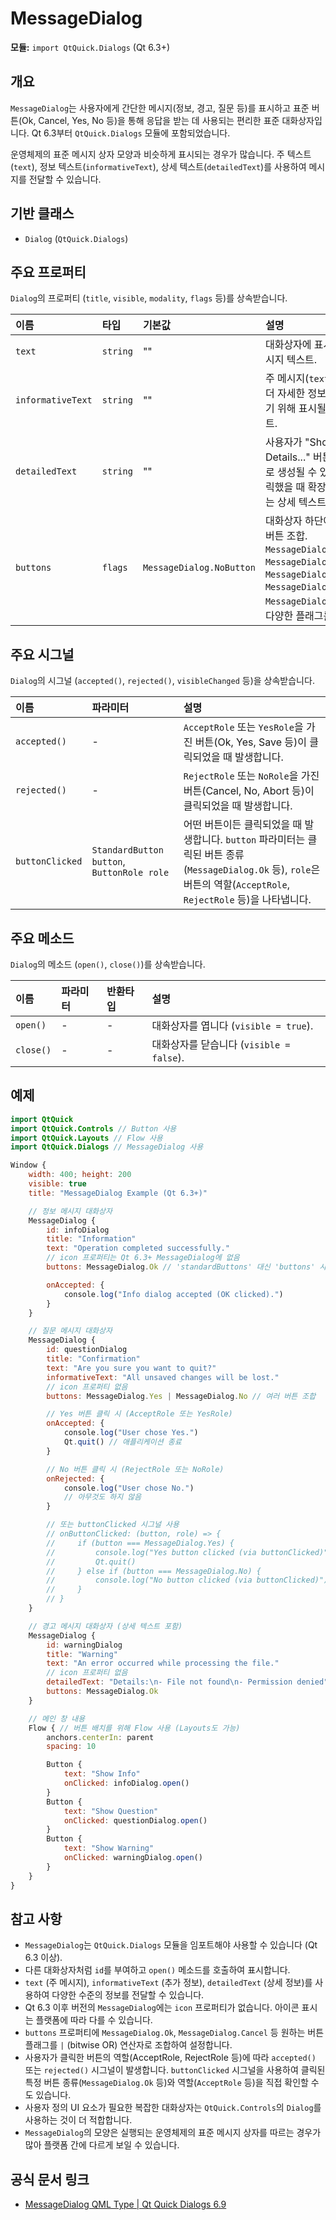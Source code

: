 # MessageDialog

**모듈:** `import QtQuick.Dialogs` (Qt 6.3+)

## 개요

`MessageDialog`는 사용자에게 간단한 메시지(정보, 경고, 질문 등)를 표시하고 표준 버튼(Ok, Cancel, Yes, No 등)을 통해 응답을 받는 데 사용되는 편리한 표준 대화상자입니다. Qt 6.3부터 `QtQuick.Dialogs` 모듈에 포함되었습니다.

운영체제의 표준 메시지 상자 모양과 비슷하게 표시되는 경우가 많습니다. 주 텍스트(`text`), 정보 텍스트(`informativeText`), 상세 텍스트(`detailedText`)를 사용하여 메시지를 전달할 수 있습니다.

## 기반 클래스

*   `Dialog` (`QtQuick.Dialogs`)

## 주요 프로퍼티

`Dialog`의 프로퍼티 (`title`, `visible`, `modality`, `flags` 등)를 상속받습니다.

| 이름                | 타입                  | 기본값                      | 설명                                                                                                                                                              |
| :------------------ | :-------------------- | :-------------------------- | :-------------------------------------------------------------------------------------------------------------------------------------------------------------- |
| `text`              | `string`              | ""                        | 대화상자에 표시될 주 메시지 텍스트.                                                                                                                               |
| `informativeText`   | `string`              | ""                        | 주 메시지(`text`) 아래에 더 자세한 정보를 제공하기 위해 표시될 추가 텍스트.                                                                                           |
| `detailedText`      | `string`              | ""                        | 사용자가 "Show Details..." 버튼(자동으로 생성될 수 있음)을 클릭했을 때 확장되어 보이는 상세 텍스트.                                                                |
| `buttons`           | `flags`               | `MessageDialog.NoButton`    | 대화상자 하단에 표시될 버튼 조합. `MessageDialog.Ok`, `MessageDialog.Cancel`, `MessageDialog.Yes`, `MessageDialog.No`, `MessageDialog.Save` 등 다양한 플래그를 `|` 연산자로 조합합니다. |

## 주요 시그널

`Dialog`의 시그널 (`accepted()`, `rejected()`, `visibleChanged` 등)을 상속받습니다.

| 이름            | 파라미터                                          | 설명                                                                                                                                 |
| :-------------- | :------------------------------------------------ | :----------------------------------------------------------------------------------------------------------------------------------- |
| `accepted()`    | -                                                 | `AcceptRole` 또는 `YesRole`을 가진 버튼(Ok, Yes, Save 등)이 클릭되었을 때 발생합니다.                                                     |
| `rejected()`    | -                                                 | `RejectRole` 또는 `NoRole`을 가진 버튼(Cancel, No, Abort 등)이 클릭되었을 때 발생합니다.                                                      |
| `buttonClicked` | `StandardButton button`, `ButtonRole role`        | 어떤 버튼이든 클릭되었을 때 발생합니다. `button` 파라미터는 클릭된 버튼 종류(`MessageDialog.Ok` 등), `role`은 버튼의 역할(`AcceptRole`, `RejectRole` 등)을 나타냅니다. | 

## 주요 메소드

`Dialog`의 메소드 (`open()`, `close()`)를 상속받습니다.

| 이름      | 파라미터 | 반환타입 | 설명                                            |
| :-------- | :------- | :------- | :---------------------------------------------- |
| `open()`  | -        | -        | 대화상자를 엽니다 (`visible = true`).           |
| `close()` | -        | -        | 대화상자를 닫습니다 (`visible = false`).        |

## 예제

```qml
import QtQuick
import QtQuick.Controls // Button 사용
import QtQuick.Layouts // Flow 사용
import QtQuick.Dialogs // MessageDialog 사용

Window {
    width: 400; height: 200
    visible: true
    title: "MessageDialog Example (Qt 6.3+)"

    // 정보 메시지 대화상자
    MessageDialog {
        id: infoDialog
        title: "Information"
        text: "Operation completed successfully."
        // icon 프로퍼티는 Qt 6.3+ MessageDialog에 없음
        buttons: MessageDialog.Ok // 'standardButtons' 대신 'buttons' 사용

        onAccepted: {
            console.log("Info dialog accepted (OK clicked).")
        }
    }

    // 질문 메시지 대화상자
    MessageDialog {
        id: questionDialog
        title: "Confirmation"
        text: "Are you sure you want to quit?"
        informativeText: "All unsaved changes will be lost."
        // icon 프로퍼티 없음
        buttons: MessageDialog.Yes | MessageDialog.No // 여러 버튼 조합

        // Yes 버튼 클릭 시 (AcceptRole 또는 YesRole)
        onAccepted: {
            console.log("User chose Yes.")
            Qt.quit() // 애플리케이션 종료
        }

        // No 버튼 클릭 시 (RejectRole 또는 NoRole)
        onRejected: {
            console.log("User chose No.")
            // 아무것도 하지 않음
        }

        // 또는 buttonClicked 시그널 사용
        // onButtonClicked: (button, role) => {
        //     if (button === MessageDialog.Yes) {
        //         console.log("Yes button clicked (via buttonClicked)")
        //         Qt.quit()
        //     } else if (button === MessageDialog.No) {
        //         console.log("No button clicked (via buttonClicked)")
        //     }
        // }
    }

    // 경고 메시지 대화상자 (상세 텍스트 포함)
    MessageDialog {
        id: warningDialog
        title: "Warning"
        text: "An error occurred while processing the file."
        // icon 프로퍼티 없음
        detailedText: "Details:\n- File not found\n- Permission denied"
        buttons: MessageDialog.Ok
    }

    // 메인 창 내용
    Flow { // 버튼 배치를 위해 Flow 사용 (Layouts도 가능)
        anchors.centerIn: parent
        spacing: 10

        Button {
            text: "Show Info"
            onClicked: infoDialog.open()
        }
        Button {
            text: "Show Question"
            onClicked: questionDialog.open()
        }
        Button {
            text: "Show Warning"
            onClicked: warningDialog.open()
        }
    }
}
```

## 참고 사항

*   `MessageDialog`는 `QtQuick.Dialogs` 모듈을 임포트해야 사용할 수 있습니다 (Qt 6.3 이상).
*   다른 대화상자처럼 `id`를 부여하고 `open()` 메소드를 호출하여 표시합니다.
*   `text` (주 메시지), `informativeText` (추가 정보), `detailedText` (상세 정보)를 사용하여 다양한 수준의 정보를 전달할 수 있습니다.
*   Qt 6.3 이후 버전의 `MessageDialog`에는 `icon` 프로퍼티가 없습니다. 아이콘 표시는 플랫폼에 따라 다를 수 있습니다.
*   `buttons` 프로퍼티에 `MessageDialog.Ok`, `MessageDialog.Cancel` 등 원하는 버튼 플래그를 `|` (bitwise OR) 연산자로 조합하여 설정합니다.
*   사용자가 클릭한 버튼의 역할(AcceptRole, RejectRole 등)에 따라 `accepted()` 또는 `rejected()` 시그널이 발생합니다. `buttonClicked` 시그널을 사용하여 클릭된 특정 버튼 종류(`MessageDialog.Ok` 등)와 역할(`AcceptRole` 등)을 직접 확인할 수도 있습니다.
*   사용자 정의 UI 요소가 필요한 복잡한 대화상자는 `QtQuick.Controls`의 `Dialog`를 사용하는 것이 더 적합합니다.
*   `MessageDialog`의 모양은 실행되는 운영체제의 표준 메시지 상자를 따르는 경우가 많아 플랫폼 간에 다르게 보일 수 있습니다.

## 공식 문서 링크

* [MessageDialog QML Type | Qt Quick Dialogs 6.9](https://doc.qt.io/qt-6/qml-qtquick-dialogs-messagedialog.html) 